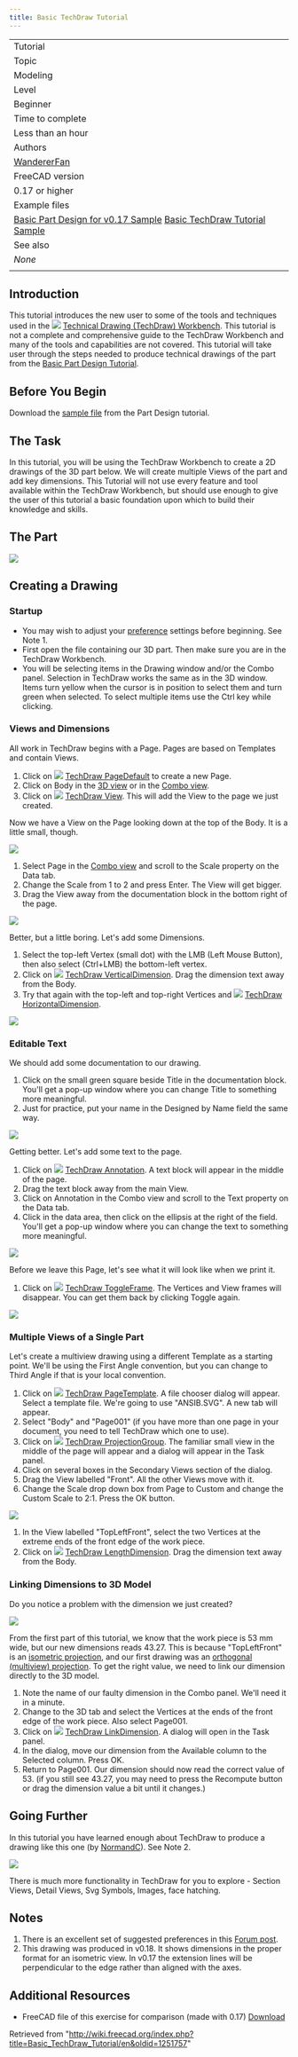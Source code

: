 ```yaml
---
title: Basic TechDraw Tutorial
---
```


|                                                                                                                                                                                                                                                                                                                                                 |
| ----------------------------------------------------------------------------------------------------------------------------------------------------------------------------------------------------------------------------------------------------------------------------------------------------------------------------------------------- |
| Tutorial                                                                                                                                                                                                                                                                                                                                        |
| Topic                                                                                                                                                                                                                                                                                                                                           |
| Modeling                                                                                                                                                                                                                                                                                                                                        |
| Level                                                                                                                                                                                                                                                                                                                                           |
| Beginner                                                                                                                                                                                                                                                                                                                                        |
| Time to complete                                                                                                                                                                                                                                                                                                                                |
| Less than an hour                                                                                                                                                                                                                                                                                                                               |
| Authors                                                                                                                                                                                                                                                                                                                                         |
| [WandererFan](/index.php?title=User:WandererFan&action=edit&redlink=1 "User:WandererFan (page does not exist)")                                                                                                                                                                                                                                 |
| FreeCAD version                                                                                                                                                                                                                                                                                                                                 |
| 0.17 or higher                                                                                                                                                                                                                                                                                                                                  |
| Example files                                                                                                                                                                                                                                                                                                                                   |
| [Basic Part Design for v0.17 Sample](https://github.com/FreeCAD/Examples/blob/master/Basic_Part_Design_Tutorial_Example_017_Files/Basic_Part_Design_Tutorial_017.fcstd?raw=true) [Basic TechDraw Tutorial Sample](https://github.com/FreeCAD/Examples/blob/master/Basic_TechDraw_Tutorial_Example_Files/Basic_TechDraw_Tutorial.fcstd?raw=true) |
| See also                                                                                                                                                                                                                                                                                                                                        |
| _None_                                                                                                                                                                                                                                                                                                                                          |
|                                                                                                                                                                                                                                                                                                                                                 |

## Introduction

This tutorial introduces the new user to some of the tools and techniques used in the ![](/images/Workbench_TechDraw.svg) [Technical Drawing (TechDraw) Workbench](/TechDraw_Workbench "TechDraw Workbench"). This tutorial is not a complete and comprehensive guide to the TechDraw Workbench and many of the tools and capabilities are not covered. This tutorial will take user through the steps needed to produce technical drawings of the part from the [Basic Part Design Tutorial](/Basic_Part_Design_Tutorial "Basic Part Design Tutorial").

## Before You Begin

Download the [sample file](https://github.com/FreeCAD/Examples/blob/master/Basic_Part_Design_Tutorial_Example_017_Files/Basic_Part_Design_Tutorial_017.fcstd?raw=true) from the Part Design tutorial.

## The Task

In this tutorial, you will be using the TechDraw Workbench to create a 2D drawings of the 3D part below. We will create multiple Views of the part and add key dimensions. This Tutorial will not use every feature and tool available within the TechDraw Workbench, but should use enough to give the user of this tutorial a basic foundation upon which to build their knowledge and skills.

## The Part

![](/images/Tut17_final_refined.png)

## Creating a Drawing

### Startup

- You may wish to adjust your [preference](/TechDraw_Preferences "TechDraw Preferences") settings before beginning. See Note 1.
- First open the file containing our 3D part. Then make sure you are in the TechDraw Workbench.
- You will be selecting items in the Drawing window and/or the Combo panel. Selection in TechDraw works the same as in the 3D window. Items turn yellow when the cursor is in position to select them and turn green when selected. To select multiple items use the Ctrl key while clicking.

### Views and Dimensions

All work in TechDraw begins with a Page. Pages are based on Templates and contain Views.

1. Click on ![](/images/TechDraw_PageDefault.svg) [TechDraw PageDefault](/TechDraw_PageDefault "TechDraw PageDefault") to create a new Page.
2. Click on Body in the [3D view](/3D_view "3D view") or in the [Combo view](/Combo_view "Combo view").
3. Click on ![](/images/TechDraw_View.svg) [TechDraw View](/TechDraw_View "TechDraw View"). This will add the View to the page we just created.

Now we have a View on the Page looking down at the top of the Body. It is a little small, though.

![](/images/TDTut_TopView1to1.png)

1. Select Page in the [Combo view](/Combo_view "Combo view") and scroll to the Scale property on the Data tab.
2. Change the Scale from 1 to 2 and press Enter. The View will get bigger.
3. Drag the View away from the documentation block in the bottom right of the page.

![](/images/TDTut_TopView2to1.png)

Better, but a little boring. Let's add some Dimensions.

1. Select the top-left Vertex (small dot) with the LMB (Left Mouse Button), then also select (Ctrl+LMB) the bottom-left vertex.
2. Click on ![](/images/TechDraw_VerticalDimension.svg) [TechDraw VerticalDimension](/TechDraw_VerticalDimension "TechDraw VerticalDimension"). Drag the dimension text away from the Body.
3. Try that again with the top-left and top-right Vertices and ![](/images/TechDraw_HorizontalDimension.svg) [TechDraw HorizontalDimension](/TechDraw_HorizontalDimension "TechDraw HorizontalDimension").

![](/images/TDTut_TopView2Dims.png)

### Editable Text

We should add some documentation to our drawing.

1. Click on the small green square beside Title in the documentation block. You'll get a pop-up window where you can change Title to something more meaningful.
2. Just for practice, put your name in the Designed by Name field the same way.

![](/images/TDTut_DocBlock.png)

Getting better. Let's add some text to the page.

1. Click on ![](/images/TechDraw_Annotation.svg) [TechDraw Annotation](/TechDraw_Annotation "TechDraw Annotation"). A text block will appear in the middle of the page.
2. Drag the text block away from the main View.
3. Click on Annotation in the Combo view and scroll to the Text property on the Data tab.
4. Click in the data area, then click on the ellipsis at the right of the field. You'll get a pop-up window where you can change the text to something more meaningful.

![](/images/TDTut_Annotation.png)

Before we leave this Page, let's see what it will look like when we print it.

1. Click on ![](/images/TechDraw_ToggleFrame.svg) [TechDraw ToggleFrame](/TechDraw_ToggleFrame "TechDraw ToggleFrame"). The Vertices and View frames will disappear. You can get them back by clicking Toggle again.

![](/images/TDTut_Toggle.png)

### Multiple Views of a Single Part

Let's create a multiview drawing using a different Template as a starting point. We'll be using the First Angle convention, but you can change to Third Angle if that is your local convention.

1. Click on ![](/images/TechDraw_PageTemplate.svg) [TechDraw PageTemplate](/TechDraw_PageTemplate "TechDraw PageTemplate"). A file chooser dialog will appear. Select a template file. We're going to use "ANSIB.SVG". A new tab will appear.
2. Select "Body" and "Page001" (if you have more than one page in your document, you need to tell TechDraw which one to use).
3. Click on ![](/images/TechDraw_ProjectionGroup.svg) [TechDraw ProjectionGroup](/TechDraw_ProjectionGroup "TechDraw ProjectionGroup"). The familiar small view in the middle of the page will appear and a dialog will appear in the Task panel.
4. Click on several boxes in the Secondary Views section of the dialog.
5. Drag the View labelled "Front". All the other Views move with it.
6. Change the Scale drop down box from Page to Custom and change the Custom Scale to 2:1. Press the OK button.

![](/images/TDTut_ProjGroup21.png)

1. In the View labelled "TopLeftFront", select the two Vertices at the extreme ends of the front edge of the work piece.
2. Click on ![](/images/TechDraw_LengthDimension.svg) [TechDraw LengthDimension](/TechDraw_LengthDimension "TechDraw LengthDimension"). Drag the dimension text away from the Body.

### Linking Dimensions to 3D Model

Do you notice a problem with the dimension we just created?

![](/images/TDTut_NewLengthDim.png)

From the first part of this tutorial, we know that the work piece is 53 mm wide, but our new dimensions reads 43.27. This is because "TopLeftFront" is an [isometric projection](https://en.wikipedia.org/wiki/Isometric_projection), and our first drawing was an [orthogonal (multiview) projection](https://en.wikipedia.org/wiki/Orthographic_projection). To get the right value, we need to link our dimension directly to the 3D model.

1. Note the name of our faulty dimension in the Combo panel. We'll need it in a minute.
2. Change to the 3D tab and select the Vertices at the ends of the front edge of the work piece. Also select Page001.
3. Click on ![](/images/TechDraw_LinkDimension.svg) [TechDraw LinkDimension](/TechDraw_LinkDimension "TechDraw LinkDimension"). A dialog will open in the Task panel.
4. In the dialog, move our dimension from the Available column to the Selected column. Press OK.
5. Return to Page001. Our dimension should now read the correct value of 53. (if you still see 43.27, you may need to press the Recompute button or drag the dimension value a bit until it changes.)

## Going Further

In this tutorial you have learned enough about TechDraw to produce a drawing like this one (by [NormandC](/User:Normandc "User:Normandc")). See Note 2.

![](/images/TDTut_FC018_TechDraw_Dim_Iso_View_01_NC.png)

There is much more functionality in TechDraw for you to explore - Section Views, Detail Views, Svg Symbols, Images, face hatching.

## Notes

1. There is an excellent set of suggested preferences in this [Forum post](https://www.forum.freecadweb.org/viewtopic.php?f=3&t=30083#p248189).
2. This drawing was produced in v0.18. It shows dimensions in the proper format for an isometric view. In v0.17 the extension lines will be perpendicular to the edge rather than aligned with the axes.

## Additional Resources

- FreeCAD file of this exercise for comparison (made with 0.17) [Download](https://github.com/FreeCAD/Examples/blob/master/Basic_TechDraw_Tutorial_Example_Files/Basic_TechDraw_Tutorial.fcstd?raw=true)

Retrieved from "<http://wiki.freecad.org/index.php?title=Basic_TechDraw_Tutorial/en&oldid=1251757>"

